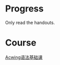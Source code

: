 # Progress

Only read the handouts.

# Course

[Acwing语法基础课](https://www.acwing.com/activity/content/21/)

